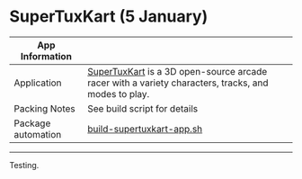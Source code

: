 # SuperTuxKart (5 January)

|  App Information |            |
|------------------|------------|
| Application | [SuperTuxKart](https://supertuxkart.net/Main_Page) is a 3D open-source arcade racer with a variety characters, tracks, and modes to play. |
| Packing Notes | See build script for details |
| Package automation | [build-supertuxkart-app.sh](build/build-supertuxkart-app.sh) |

----

Testing.